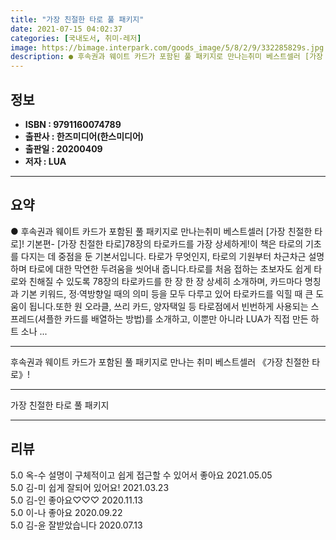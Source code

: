 ```yaml
---
title: "가장 친절한 타로 풀 패키지"
date: 2021-07-15 04:02:37
categories: [국내도서, 취미-레저]
image: https://bimage.interpark.com/goods_image/5/8/2/9/332285829s.jpg
description: ● 후속권과 웨이트 카드가 포함된 풀 패키지로 만나는취미 베스트셀러 [가장 친절한 타로]! 기본편- [가장 친절한 타로]78장의 타로카드를 가장 상세하게!이 책은 타로의 기초를 다지는 데 중점을 둔 기본서입니다. 타로가 무엇인지, 타로의 기원부터 차근차근 설명하며 타로에 대한 막연한
---
```


## **정보**

- **ISBN : 9791160074789**
- **출판사 : 한즈미디어(한스미디어)**
- **출판일 : 20200409**
- **저자 : LUA**

------



## **요약**

●  후속권과 웨이트 카드가 포함된 풀 패키지로 만나는취미 베스트셀러 [가장 친절한 타로]! 기본편- [가장 친절한 타로]78장의 타로카드를 가장 상세하게!이 책은 타로의 기초를 다지는 데 중점을 둔 기본서입니다. 타로가 무엇인지, 타로의 기원부터 차근차근 설명하며 타로에 대한 막연한 두려움을 씻어내 줍니다.타로를 처음 접하는 초보자도 쉽게 타로와 친해질 수 있도록 78장의 타로카드를 한 장 한 장 상세히 소개하며, 카드마다 명칭과 기본 키워드, 정·역방향일 때의 의미 등을 모두 다루고 있어 타로카드를 익힐 때 큰 도움이 됩니다.또한 원 오라클,  쓰리 카드, 양자택일 등 타로점에서 빈번하게 사용되는 스프레드(셔플한 카드를 배열하는 방법)를 소개하고, 이뿐만 아니라 LUA가 직접 만든 하트 소나 ...

------

후속권과 웨이트 카드가 포함된 풀 패키지로 만나는
취미 베스트셀러 《가장 친절한 타로》!

------


가장 친절한 타로 풀 패키지 

------


## **리뷰** 

5.0 옥-수  설명이 구체적이고 쉽게 접근할 수 있어서 좋아요  2021.05.05 <br/>5.0 김-미 쉽게 잘되어 있어요! 2021.03.23 <br/>5.0 김-인 좋아요♡♡♡ 2020.11.13 <br/>5.0 이-나 좋아요 2020.09.22 <br/>5.0 김-윤 잘받았습니다 2020.07.13 <br/>
